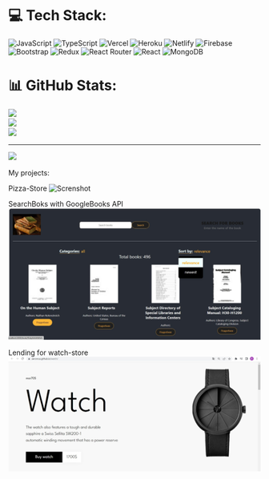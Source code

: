 
# 💻 Tech Stack:
![JavaScript](https://img.shields.io/badge/javascript-%23323330.svg?style=for-the-badge&logo=javascript&logoColor=%23F7DF1E) ![TypeScript](https://img.shields.io/badge/typescript-%23007ACC.svg?style=for-the-badge&logo=typescript&logoColor=white) ![Vercel](https://img.shields.io/badge/vercel-%23000000.svg?style=for-the-badge&logo=vercel&logoColor=white) ![Heroku](https://img.shields.io/badge/heroku-%23430098.svg?style=for-the-badge&logo=heroku&logoColor=white) ![Netlify](https://img.shields.io/badge/netlify-%23000000.svg?style=for-the-badge&logo=netlify&logoColor=#00C7B7) ![Firebase](https://img.shields.io/badge/firebase-%23039BE5.svg?style=for-the-badge&logo=firebase) ![Bootstrap](https://img.shields.io/badge/bootstrap-%23563D7C.svg?style=for-the-badge&logo=bootstrap&logoColor=white) ![Redux](https://img.shields.io/badge/redux-%23593d88.svg?style=for-the-badge&logo=redux&logoColor=white) ![React Router](https://img.shields.io/badge/React_Router-CA4245?style=for-the-badge&logo=react-router&logoColor=white) ![React](https://img.shields.io/badge/react-%2320232a.svg?style=for-the-badge&logo=react&logoColor=%2361DAFB) ![MongoDB](https://img.shields.io/badge/MongoDB-%234ea94b.svg?style=for-the-badge&logo=mongodb&logoColor=white)
# 📊 GitHub Stats:
![](https://github-readme-stats.vercel.app/api?username=aeronrus&theme=dark&hide_border=false&include_all_commits=false&count_private=false)<br/>
![](https://github-readme-streak-stats.herokuapp.com/?user=aeronrus&theme=dark&hide_border=false)<br/>
![](https://github-readme-stats.vercel.app/api/top-langs/?username=aeronrus&theme=dark&hide_border=false&include_all_commits=false&count_private=false&layout=compact)

---
[![](https://visitcount.itsvg.in/api?id=aeronrus&icon=0&color=0)](https://visitcount.itsvg.in)


My projects:


Pizza-Store
![Screnshot](https://github.com/aeronrus/pizza-store/blob/main/pizzaImage.jpg)

SearchBoks with GoogleBooks API
![Screnshot](https://github.com/aeronrus/searchbooks_forJS/blob/develop/fLUBZrXDoRw.jpg)

Lending for watch-store
![Screnshot](https://github.com/aeronrus/watch/blob/main/hM5EKXrf-q8.jpg)

